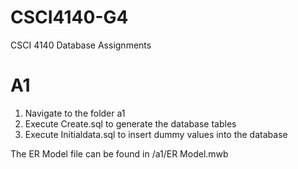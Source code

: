 # CSCI4140-G4

CSCI 4140 Database Assignments

# A1

1. Navigate to the folder a1
2. Execute Create.sql to generate the database tables
3. Execute Initialdata.sql to insert dummy values into the database

The ER Model file can be found in /a1/ER Model.mwb
